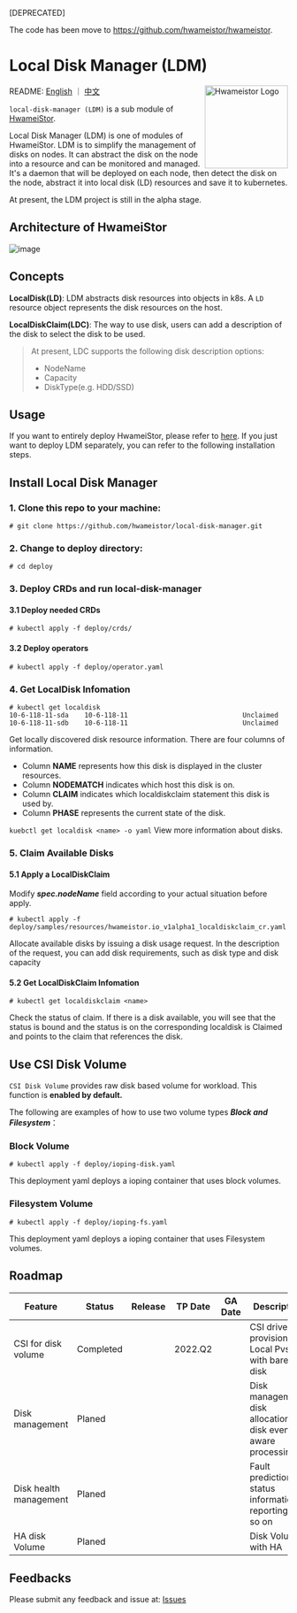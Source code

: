 [DEPRECATED] 

The code has been move to https://github.com/hwameistor/hwameistor.

# Local Disk Manager (LDM)
<img width="150" align='right' alt="Hwameistor Logo" src="https://avatars.githubusercontent.com/u/98022243?s=200&v=4">

README: [English](https://github.com/hwameistor/local-disk-manager/blob/main/README.md) ｜ [中文](https://github.com/hwameistor/local-disk-manager/blob/main/README-zh.md)

`local-disk-manager (LDM)` is a sub module of [HwameiStor](https://github.com/hwameistor/helm-charts). 

Local Disk Manager (LDM) is one of modules of HwameiStor. LDM is to simplify the management of disks on nodes. It can abstract the disk on the node into a resource and can be monitored and managed. It's a daemon that will be deployed on each node, then detect the disk on the node, abstract it into local disk (LD) resources and save it to kubernetes.

At present, the LDM project is still in the alpha stage.

## Architecture of HwameiStor

![image](https://github.com/hwameistor/local-disk-manager/blob/main/doc/design/HwameiStor-arch.png)

## Concepts

**LocalDisk(LD)**: LDM abstracts disk resources into objects in k8s. A `LD` resource object represents the disk resources on the host.

**LocalDiskClaim(LDC)**: The way to use disk, users can add a description of the disk to select the disk to be used.
> At present, LDC supports the following disk description options:
> - NodeName
> - Capacity
> - DiskType(e.g. HDD/SSD)

## Usage
If you want to entirely deploy HwameiStor, please refer to [here](https://github.com/hwameistor/helm-charts). If you just want to deploy LDM separately, you can refer to the following installation steps.

## Install Local Disk Manager

### 1. Clone this repo to your machine:
```
# git clone https://github.com/hwameistor/local-disk-manager.git
```

### 2. Change to deploy directory:
```
# cd deploy
```

### 3. Deploy CRDs and run local-disk-manager

#### 3.1 Deploy needed CRDs 
```
# kubectl apply -f deploy/crds/
```

#### 3.2 Deploy operators
```
# kubectl apply -f deploy/operator.yaml
```

### 4. Get LocalDisk Infomation
```
# kubectl get localdisk
10-6-118-11-sda    10-6-118-11                             Unclaimed
10-6-118-11-sdb    10-6-118-11                             Unclaimed
``` 
Get locally discovered disk resource information. There are four columns of information. 
- Column **NAME** represents how this disk is displayed in the cluster resources. 
- Column **NODEMATCH** indicates which host this disk is on. 
- Column **CLAIM** indicates which localdiskclaim statement this disk is used by. 
- Column **PHASE** represents the current state of the disk.

`kuebctl get localdisk <name> -o yaml` View more information about disks.

### 5. Claim Available Disks

#### 5.1 Apply a LocalDiskClaim
Modify ***spec.nodeName*** field according to your actual situation before apply. 
```
# kubectl apply -f deploy/samples/resources/hwameistor.io_v1alpha1_localdiskclaim_cr.yaml
```

Allocate available disks by issuing a disk usage request. In the description of the request, you can add disk requirements, such as disk type and disk capacity

#### 5.2 Get LocalDiskClaim Infomation
```
# kubectl get localdiskclaim <name>
```
Check the status of claim. If there is a disk available, you will see that the status is bound and the status is on the corresponding localdisk is Claimed and points to the claim that references the disk.

## Use CSI Disk Volume
`CSI Disk Volume` provides raw disk based volume for workload. This function is **enabled by default.**

The following are examples of how to use two volume types ***Block and Filesystem***：

### Block Volume 
```shell
# kubectl apply -f deploy/ioping-disk.yaml
```
This deployment yaml deploys a ioping container that uses block volumes.

### Filesystem Volume
```shell
# kubectl apply -f deploy/ioping-fs.yaml
```
This deployment yaml deploys a ioping container that uses Filesystem volumes. 

## Roadmap

| Feature                   | Status | Release | TP Date | GA Date | Description                                                  |
| ------------------------- |--------|---------|---------| ------- | ------------------------------------------------------------ |
| CSI for disk volume       | Completed   |    | 2022.Q2 |         | CSI driver for provisioning Local Pvs with bare disk         |
| Disk management           | Planed |         |         |         | Disk management, disk allocation, disk event aware processing|
| Disk health management    | Planed |         |         |         | Fault prediction, status information reporting and so on     |
| HA disk Volume            | Planed |         |         |         | Disk Volume with HA                                          |                                      

## Feedbacks
Please submit any feedback and issue at: [Issues](https://github.com/hwameistor/local-disk-manager/issues)
